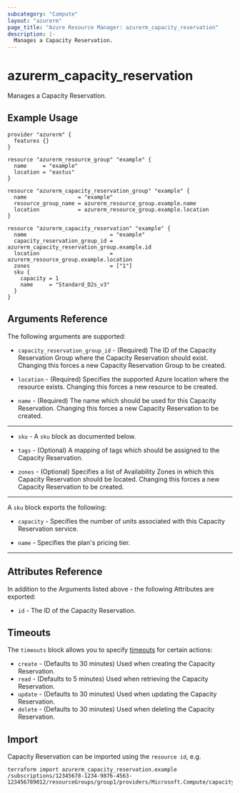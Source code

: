 ```yaml
---
subcategory: "Compute"
layout: "azurerm"
page_title: "Azure Resource Manager: azurerm_capacity_reservation"
description: |-
  Manages a Capacity Reservation.
---
```


# azurerm_capacity_reservation

Manages a Capacity Reservation.

## Example Usage

```hcl
provider "azurerm" {
  features {}
}

resource "azurerm_resource_group" "example" {
  name     = "example"
  location = "eastus"
}

resource "azurerm_capacity_reservation_group" "example" {
  name                = "example"
  resource_group_name = azurerm_resource_group.example.name
  location            = azurerm_resource_group.example.location
}

resource "azurerm_capacity_reservation" "example" {
  name                          = "example"
  capacity_reservation_group_id = azurerm_capacity_reservation_group.example.id
  location                      = azurerm_resource_group.example.location
  zones                         = ["1"]
  sku {
    capacity = 1
    name     = "Standard_D2s_v3"
  }
}
```

## Arguments Reference

The following arguments are supported:

* `capacity_reservation_group_id` - (Required) The ID of the Capacity Reservation Group where the Capacity Reservation should exist. Changing this forces a new Capacity Reservation Group to be created.

* `location` - (Required) Specifies the supported Azure location where the resource exists. Changing this forces a new resource to be created.

* `name` - (Required) The name which should be used for this Capacity Reservation. Changing this forces a new Capacity Reservation to be created.

---

* `sku` - A `sku` block as documented below.

* `tags` - (Optional) A mapping of tags which should be assigned to the Capacity Reservation.

* `zones` - (Optional) Specifies a list of Availability Zones in which this Capacity Reservation should be located. Changing this forces a new Capacity Reservation to be created.

---

A `sku` block exports the following:

* `capacity` - Specifies the number of units associated with this Capacity Reservation service.

* `name` - Specifies the plan's pricing tier.

---

## Attributes Reference

In addition to the Arguments listed above - the following Attributes are exported: 

* `id` - The ID of the Capacity Reservation.

## Timeouts

The `timeouts` block allows you to specify [timeouts](https://www.terraform.io/docs/configuration/resources.html#timeouts) for certain actions:

* `create` - (Defaults to 30 minutes) Used when creating the Capacity Reservation.
* `read` - (Defaults to 5 minutes) Used when retrieving the Capacity Reservation.
* `update` - (Defaults to 30 minutes) Used when updating the Capacity Reservation.
* `delete` - (Defaults to 30 minutes) Used when deleting the Capacity Reservation.

## Import

Capacity Reservation can be imported using the `resource id`, e.g.

```shell
terraform import azurerm_capacity_reservation.example /subscriptions/12345678-1234-9876-4563-123456789012/resourceGroups/group1/providers/Microsoft.Compute/capacityReservationGroups/capacityReservationGroup1/capacityReservations/capacityReservation1
```
